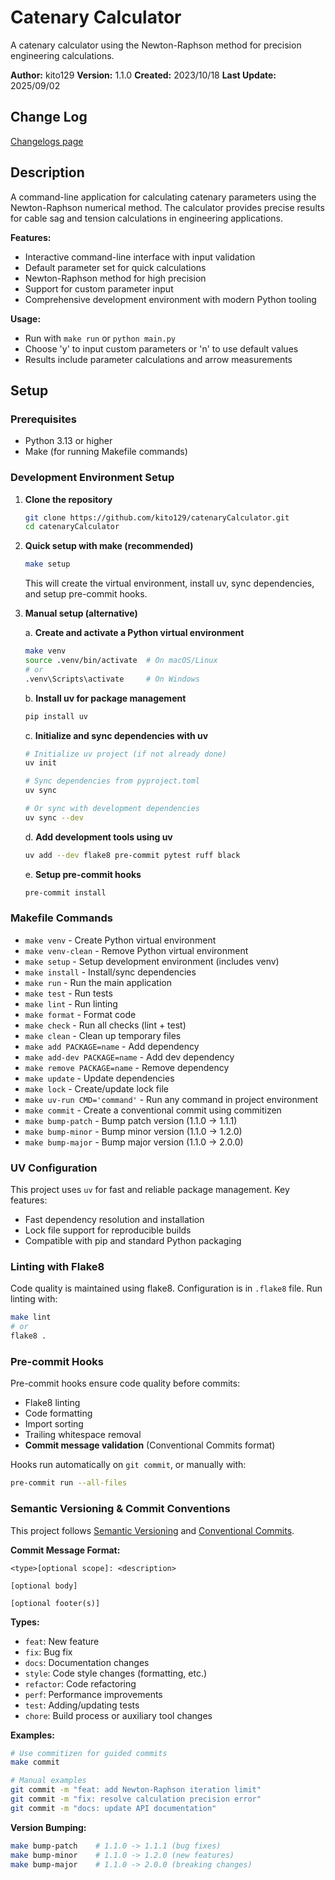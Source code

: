 # Catenary Calculator

A catenary calculator using the Newton-Raphson method for precision engineering calculations.

**Author:** kito129
**Version:** 1.1.0
**Created:** 2023/10/18
**Last Update:** 2025/09/02

## Change Log

[Changelogs page](https://github.com/kito129/catenaryCalculator/blob/main/changelogs.md)

## Description

A command-line application for calculating catenary parameters using the Newton-Raphson numerical method. The calculator provides precise results for cable sag and tension calculations in engineering applications.

**Features:**
- Interactive command-line interface with input validation
- Default parameter set for quick calculations
- Newton-Raphson method for high precision
- Support for custom parameter input
- Comprehensive development environment with modern Python tooling

**Usage:**
- Run with `make run` or `python main.py`
- Choose 'y' to input custom parameters or 'n' to use default values
- Results include parameter calculations and arrow measurements

## Setup

### Prerequisites
- Python 3.13 or higher
- Make (for running Makefile commands)

### Development Environment Setup

1. **Clone the repository**
   ```bash
   git clone https://github.com/kito129/catenaryCalculator.git
   cd catenaryCalculator
   ```

2. **Quick setup with make (recommended)**
   ```bash
   make setup
   ```
   This will create the virtual environment, install uv, sync dependencies, and setup pre-commit hooks.

3. **Manual setup (alternative)**

   a. **Create and activate a Python virtual environment**
   ```bash
   make venv
   source .venv/bin/activate  # On macOS/Linux
   # or
   .venv\Scripts\activate     # On Windows
   ```

   b. **Install uv for package management**
   ```bash
   pip install uv
   ```

   c. **Initialize and sync dependencies with uv**
   ```bash
   # Initialize uv project (if not already done)
   uv init

   # Sync dependencies from pyproject.toml
   uv sync

   # Or sync with development dependencies
   uv sync --dev
   ```

   d. **Add development tools using uv**
   ```bash
   uv add --dev flake8 pre-commit pytest ruff black
   ```

   e. **Setup pre-commit hooks**
   ```bash
   pre-commit install
   ```

### Makefile Commands

- `make venv` - Create Python virtual environment
- `make venv-clean` - Remove Python virtual environment
- `make setup` - Setup development environment (includes venv)
- `make install` - Install/sync dependencies
- `make run` - Run the main application
- `make test` - Run tests
- `make lint` - Run linting
- `make format` - Format code
- `make check` - Run all checks (lint + test)
- `make clean` - Clean up temporary files
- `make add PACKAGE=name` - Add dependency
- `make add-dev PACKAGE=name` - Add dev dependency
- `make remove PACKAGE=name` - Remove dependency
- `make update` - Update dependencies
- `make lock` - Create/update lock file
- `make uv-run CMD='command'` - Run any command in project environment
- `make commit` - Create a conventional commit using commitizen
- `make bump-patch` - Bump patch version (1.1.0 -> 1.1.1)
- `make bump-minor` - Bump minor version (1.1.0 -> 1.2.0)
- `make bump-major` - Bump major version (1.1.0 -> 2.0.0)

### UV Configuration

This project uses `uv` for fast and reliable package management. Key features:
- Fast dependency resolution and installation
- Lock file support for reproducible builds
- Compatible with pip and standard Python packaging

### Linting with Flake8

Code quality is maintained using flake8. Configuration is in `.flake8` file.
Run linting with:
```bash
make lint
# or
flake8 .
```

### Pre-commit Hooks

Pre-commit hooks ensure code quality before commits:
- Flake8 linting
- Code formatting
- Import sorting
- Trailing whitespace removal
- **Commit message validation** (Conventional Commits format)

Hooks run automatically on `git commit`, or manually with:
```bash
pre-commit run --all-files
```

### Semantic Versioning & Commit Conventions

This project follows [Semantic Versioning](https://semver.org/) and [Conventional Commits](https://www.conventionalcommits.org/).

**Commit Message Format:**
```
<type>[optional scope]: <description>

[optional body]

[optional footer(s)]
```

**Types:**
- `feat`: New feature
- `fix`: Bug fix
- `docs`: Documentation changes
- `style`: Code style changes (formatting, etc.)
- `refactor`: Code refactoring
- `perf`: Performance improvements
- `test`: Adding/updating tests
- `chore`: Build process or auxiliary tool changes

**Examples:**
```bash
# Use commitizen for guided commits
make commit

# Manual examples
git commit -m "feat: add Newton-Raphson iteration limit"
git commit -m "fix: resolve calculation precision error"
git commit -m "docs: update API documentation"
```

**Version Bumping:**
```bash
make bump-patch    # 1.1.0 -> 1.1.1 (bug fixes)
make bump-minor    # 1.1.0 -> 1.2.0 (new features)
make bump-major    # 1.1.0 -> 2.0.0 (breaking changes)
```
